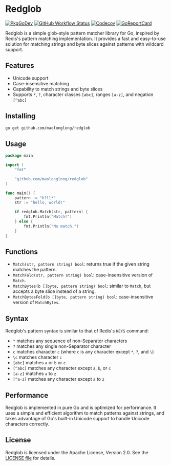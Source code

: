 # Redglob

[![PkgGoDev](https://pkg.go.dev/badge/github.com/maolonglong/redglob)](https://pkg.go.dev/github.com/maolonglong/redglob)
[![GitHub Workflow Status](https://img.shields.io/github/actions/workflow/status/maolonglong/redglob/go.yml?label=ci)](https://github.com/maolonglong/redglob/actions/workflows/go.yml)
[![Codecov](https://img.shields.io/codecov/c/github/maolonglong/redglob/main?logo=codecov)](https://codecov.io/gh/maolonglong/redglob)
[![GoReportCard](https://goreportcard.com/badge/github.com/maolonglong/redglob)](https://goreportcard.com/report/github.com/maolonglong/redglob)

Redglob is a simple glob-style pattern matcher library for Go, inspired by Redis's pattern matching implementation. It provides a fast and easy-to-use solution for matching strings and byte slices against patterns with wildcard support.

## Features

- Unicode support
- Case-insensitive matching
- Capability to match strings and byte slices
- Supports `*`, `?`, character classes `[abc]`, ranges `[a-z]`, and negation `[^abc]`

## Installing

```bash
go get github.com/maolonglong/redglob
```

## Usage

```go
package main

import (
	"fmt"

	"github.com/maolonglong/redglob"
)

func main() {
	pattern := "h?ll*"
	str := "hello, world!"

	if redglob.Match(str, pattern) {
		fmt.Println("Match!")
	} else {
		fmt.Println("No match.")
	}
}
```

## Functions

- `Match(str, pattern string) bool`: returns true if the given string matches the pattern.
- `MatchFold(str, pattern string) bool`: case-insensitive version of `Match`.
- `MatchBytes(b []byte, pattern string) bool`: similar to `Match`, but accepts a byte slice instead of a string.
- `MatchBytesFold(b []byte, pattern string) bool`: case-insensitive version of `MatchBytes`.

## Syntax

Redglob's pattern syntax is similar to that of Redis's `KEYS` command:

- `*` matches any sequence of non-Separator characters
- `?` matches any single non-Separator character
- `c` matches character `c` (where `c` is any character except `*`, `?`, and `\`)
- `\c` matches character `c`
- `[abc]` matches `a` or `b` or `c`
- `[^abc]` matches any character except `a`, `b`, or `c`
- `[a-z]` matches `a` to `z`
- `[^a-z]` matches any character except `a` to `z`

## Performance

Redglob is implemented in pure Go and is optimized for performance. It uses a simple and efficient algorithm to match patterns against strings, and takes advantage of Go's built-in Unicode support to handle Unicode characters correctly.

## License

Redglob is licensed under the Apache License, Version 2.0. See the [LICENSE file](LICENSE) for details.
